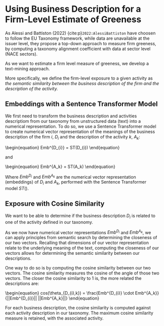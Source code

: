 
# Using Business Description for a Firm-Level Estimate of Greeness

As Alessi and Battiston (2022) {cite:p}`2022:AlessiBattiston` have choosen to follow the EU Taxonomy framework, while data are unavailable at the issuer level, they propose a top-down approach to measure firm greeness, by computing a taxonomy alignment coefficient with data at sector level (NACE sectors). 

As we want to estimate a firm level measure of greeness, we develop a text-mining approach.

More specifically, we define the firm-level exposure to a given activity as *the semantic similarity between the business description of the firm and the description of the activity.*

## Embeddings with a Sentence Transformer Model

We first need to transform the business description and activities descriptiom from our taxonomy from unstructured data (text) into a numerical representation. To do so, we use a Sentence Transformer model to create numerical vector representation of the meanings of the business description of the firm $i$, $D_{i}$ and the description of the activity $k$, $A_{k}$:

\begin{equation}
Emb^{D_{i}} = ST(D_{i})
\end{equation}

and 

\begin{equation}
Emb^{A_k} = ST(A_k)
\end{equation}

Where $Emb^{D_{i}}$ and $Emb^{A_k}$ are the numerical vector representation (embeddings) of $D_{i}$ and $A_{k}$, performed with the Sentence Transformer model $ST()$.

## Exposure with Cosine Similarity

We want to be able to determine if the business description $D_{i}$ is related to one of the activity defined in our taxonomy.

As we now have numerical vector representations $Emb^{D_{i}}$ and $Emb^{A_k}$, we can apply principles from semantic search by determining the closeness of our two vectors. Recalling that dimensions of our vector representation relate to the underlying meaning of the text, computing the closeness of our vectors allows for determining the semantic similarity between our descriptions. 

One way to do so is by computing the cosine similarity between our two vectors. The cosine similarity measures the cosine of the angle of those two vectors. The closer the cosine similarity to 1 is, the more related the descriptions are:


\begin{equation}
cos(\theta_{D_{i},k}) = \frac{Emb^{D_{i}} \cdot Emb^{A_k}}{||Emb^{D_{i}}|| ||Emb^{A_k}||}
\end{equation}

For each business description, the cosine similarity is computed against each activity description in our taxonomy. The maximum cosine similarity measure is retained, with the associated activity.
